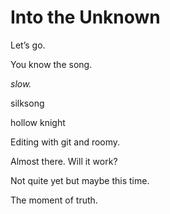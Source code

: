 Into the Unknown
================

Let’s go.

You know the song.

_slow._

silksong

hollow knight

Editing with git and roomy.

Almost there. Will it work?

Not quite yet but maybe this time.

The moment of truth.